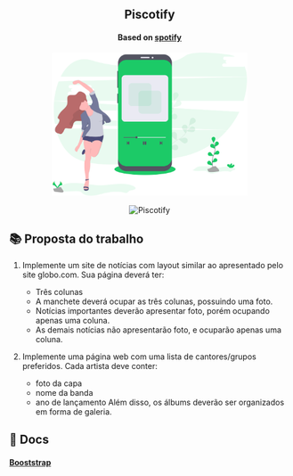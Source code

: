 <span align="center">
  <h2>Piscotify</h2>
  <h4> Based on <a href="https://www.spotify.com/br/">spotify</a></h4>
     
  <p>
    <img src=".github/piscotify.svg" alt="Piscotify" width="350">
  </p>

  <p>
    <img src="https://api.netlify.com/api/v1/badges/1669d1b3-a40b-4f97-853b-86d3a53ceee4/deploy-status" alt="Piscotify" >
  </p>
</span>

## 📚 Proposta do trabalho

1. Implemente um site de notícias com layout similar ao apresentado pelo site globo.com. Sua página deverá ter:

   - Três colunas
   - A manchete deverá ocupar as três colunas, possuindo uma foto.
   - Notícias importantes deverão apresentar foto, porém ocupando apenas uma coluna.
   - As demais notícias não apresentarão foto, e ocuparão apenas uma coluna.

2. Implemente uma página web com uma lista de cantores/grupos preferidos. Cada artista deve conter:
   - foto da capa
   - nome da banda
   - ano de lançamento
     Além disso, os álbums deverão ser organizados em forma de galeria.

## 📃 Docs

#### [Booststrap](https://getbootstrap.com/docs/4.4/getting-started/introduction/)
